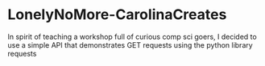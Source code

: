 # LonelyNoMore-CarolinaCreates
In spirit of teaching a workshop full of curious comp sci goers, I decided to use a simple API that demonstrates GET requests using the python library requests

